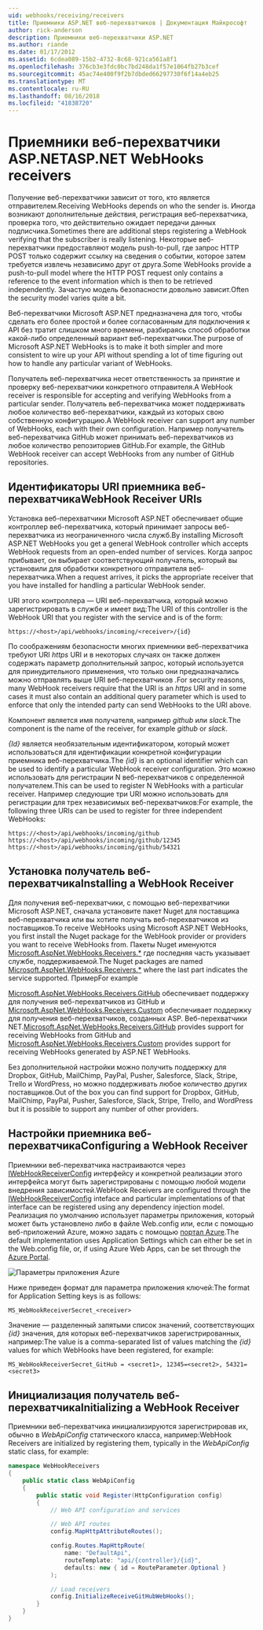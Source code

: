 ```yaml
---
uid: webhooks/receiving/receivers
title: Приемники ASP.NET веб-перехватчиков | Документация Майкрософт
author: rick-anderson
description: Приемники веб-перехватчики ASP.NET
ms.author: riande
ms.date: 01/17/2012
ms.assetid: 6cdea089-15b2-4732-8c68-921ca561a8f1
ms.openlocfilehash: 376cb3e3fdc0bc7bd248da1f57e1064fb27b3cef
ms.sourcegitcommit: 45ac74e400f9f2b7dbded66297730f6f14a4eb25
ms.translationtype: MT
ms.contentlocale: ru-RU
ms.lasthandoff: 08/16/2018
ms.locfileid: "41838720"
---
```

# <a name="aspnet-webhooks-receivers"></a><span data-ttu-id="0fb52-103">Приемники веб-перехватчики ASP.NET</span><span class="sxs-lookup"><span data-stu-id="0fb52-103">ASP.NET WebHooks receivers</span></span>

<span data-ttu-id="0fb52-104">Получение веб-перехватчики зависит от того, кто является отправителем.</span><span class="sxs-lookup"><span data-stu-id="0fb52-104">Receiving WebHooks depends on who the sender is.</span></span> <span data-ttu-id="0fb52-105">Иногда возникают дополнительные действия, регистрация веб-перехватчика, проверка того, что действительно ожидает передачи данных подписчика.</span><span class="sxs-lookup"><span data-stu-id="0fb52-105">Sometimes there are additional steps registering a WebHook verifying that the subscriber is really listening.</span></span> <span data-ttu-id="0fb52-106">Некоторые веб-перехватчики предоставляют модель push-to-pull, где запрос HTTP POST только содержит ссылку на сведения о событии, которое затем требуется извлечь независимо друг от друга.</span><span class="sxs-lookup"><span data-stu-id="0fb52-106">Some WebHooks provide a push-to-pull model where the HTTP POST request only contains a reference to the event information which is then to be retrieved independently.</span></span> <span data-ttu-id="0fb52-107">Зачастую модель безопасности довольно зависит.</span><span class="sxs-lookup"><span data-stu-id="0fb52-107">Often the security model varies quite a bit.</span></span>

<span data-ttu-id="0fb52-108">Веб-перехватчики Microsoft ASP.NET предназначена для того, чтобы сделать его более простой и более согласованным для подключения к API без тратит слишком много времени, разбираясь способ обработки какой-либо определенный вариант веб-перехватчики.</span><span class="sxs-lookup"><span data-stu-id="0fb52-108">The purpose of Microsoft ASP.NET WebHooks is to make it both simpler and more consistent to wire up your API without spending a lot of time figuring out how to handle any particular variant of WebHooks.</span></span>

<span data-ttu-id="0fb52-109">Получатель веб-перехватчика несет ответственность за принятие и проверку веб-перехватчики конкретного отправителя.</span><span class="sxs-lookup"><span data-stu-id="0fb52-109">A WebHook receiver is responsible for accepting and verifying WebHooks from a particular sender.</span></span> <span data-ttu-id="0fb52-110">Получатель веб-перехватчика может поддерживать любое количество веб-перехватчики, каждый из которых свою собственную конфигурацию.</span><span class="sxs-lookup"><span data-stu-id="0fb52-110">A WebHook receiver can support any number of WebHooks, each with their own configuration.</span></span> <span data-ttu-id="0fb52-111">Например получатель веб-перехватчика GitHub может принимать веб-перехватчиков из любое количество репозиториев GitHub.</span><span class="sxs-lookup"><span data-stu-id="0fb52-111">For example, the GitHub WebHook receiver can accept WebHooks from any number of GitHub repositories.</span></span>

## <a name="webhook-receiver-uris"></a><span data-ttu-id="0fb52-112">Идентификаторы URI приемника веб-перехватчика</span><span class="sxs-lookup"><span data-stu-id="0fb52-112">WebHook Receiver URIs</span></span>

<span data-ttu-id="0fb52-113">Установка веб-перехватчики Microsoft ASP.NET обеспечивает общие контроллер веб-перехватчика, который принимает запросы веб-перехватчика из неограниченного числа служб.</span><span class="sxs-lookup"><span data-stu-id="0fb52-113">By installing Microsoft ASP.NET WebHooks you get a general WebHook controller which accepts WebHook requests from an open-ended number of services.</span></span> <span data-ttu-id="0fb52-114">Когда запрос прибывает, он выбирает соответствующий получатель, который вы установили для обработки конкретного отправителя веб-перехватчика.</span><span class="sxs-lookup"><span data-stu-id="0fb52-114">When a request arrives, it picks the appropriate receiver that you have installed for handling a particular WebHook sender.</span></span>

<span data-ttu-id="0fb52-115">URI этого контроллера — URI веб-перехватчика, который можно зарегистрировать в службе и имеет вид:</span><span class="sxs-lookup"><span data-stu-id="0fb52-115">The URI of this controller is the WebHook URI that you register with the service and is of the form:</span></span>

```
https://<host>/api/webhooks/incoming/<receiver>/{id}
```

<span data-ttu-id="0fb52-116">По соображениям безопасности многих приемники веб-перехватчика требуют URI *https* URI и в некоторых случаях он также должен содержать параметр дополнительный запрос, который используется для принудительного применения, что только они предназначались можно отправлять выше URI веб-перехватчиков .</span><span class="sxs-lookup"><span data-stu-id="0fb52-116">For security reasons, many WebHook receivers require that the URI is an *https* URI and in some cases it must also contain an additional query parameter which is used to enforce that only the intended party can send WebHooks to the URI above.</span></span>

<span data-ttu-id="0fb52-117"><em> <receiver> </em> Компонент является имя получателя, например <em>github</em> или <em>slack</em>.</span><span class="sxs-lookup"><span data-stu-id="0fb52-117">The <em><receiver></em> component is the name of the receiver, for example <em>github</em> or <em>slack</em>.</span></span>

<span data-ttu-id="0fb52-118">*{Id}* является необязательным идентификатором, который может использоваться для идентификации конкретной конфигурации приемника веб-перехватчика.</span><span class="sxs-lookup"><span data-stu-id="0fb52-118">The *{id}* is an optional identifier which can be used to identify a particular WebHook receiver configuration.</span></span> <span data-ttu-id="0fb52-119">Это можно использовать для регистрации N веб-перехватчиков с определенной получателем.</span><span class="sxs-lookup"><span data-stu-id="0fb52-119">This can be used to register N WebHooks with a particular receiver.</span></span> <span data-ttu-id="0fb52-120">Например следующие три URI можно использовать для регистрации для трех независимых веб-перехватчиков:</span><span class="sxs-lookup"><span data-stu-id="0fb52-120">For example, the following three URIs can be used to register for three independent WebHooks:</span></span>

```
https://<host>/api/webhooks/incoming/github
https://<host>/api/webhooks/incoming/github/12345
https://<host>/api/webhooks/incoming/github/54321
```

## <a name="installing-a-webhook-receiver"></a><span data-ttu-id="0fb52-121">Установка получатель веб-перехватчика</span><span class="sxs-lookup"><span data-stu-id="0fb52-121">Installing a WebHook Receiver</span></span>

<span data-ttu-id="0fb52-122">Для получения веб-перехватчики, с помощью веб-перехватчики Microsoft ASP.NET, сначала установите пакет Nuget для поставщика веб-перехватчика или вы хотите получать веб-перехватчиков из поставщиков.</span><span class="sxs-lookup"><span data-stu-id="0fb52-122">To receive WebHooks using Microsoft ASP.NET WebHooks, you first install the Nuget package for the WebHook provider or providers you want to receive WebHooks from.</span></span> <span data-ttu-id="0fb52-123">Пакеты Nuget именуются [Microsoft.AspNet.WebHooks.Receivers.\*](https://www.nuget.org/packages?q=Microsoft.AspNet.WebHooks.Receivers) где последняя часть указывает службе, поддерживаемой.</span><span class="sxs-lookup"><span data-stu-id="0fb52-123">The Nuget packages are named [Microsoft.AspNet.WebHooks.Receivers.\*](https://www.nuget.org/packages?q=Microsoft.AspNet.WebHooks.Receivers) where the last part indicates the service supported.</span></span> <span data-ttu-id="0fb52-124">Пример</span><span class="sxs-lookup"><span data-stu-id="0fb52-124">For example</span></span>

<span data-ttu-id="0fb52-125">[Microsoft.AspNet.WebHooks.Receivers.GitHub](https://www.nuget.org/packages?q=Microsoft.AspNet.WebHooks.Receivers.GitHub) обеспечивает поддержку для получения веб-перехватчиков из GitHub и [Microsoft.AspNet.WebHooks.Receivers.Custom](https://www.nuget.org/packages?q=Microsoft.AspNet.WebHooks.Receivers.Custom) обеспечивает поддержку для получения веб-перехватчиков, созданных ASP. Веб-перехватчики NET.</span><span class="sxs-lookup"><span data-stu-id="0fb52-125">[Microsoft.AspNet.WebHooks.Receivers.GitHub](https://www.nuget.org/packages?q=Microsoft.AspNet.WebHooks.Receivers.GitHub) provides support for receiving WebHooks from GitHub and [Microsoft.AspNet.WebHooks.Receivers.Custom](https://www.nuget.org/packages?q=Microsoft.AspNet.WebHooks.Receivers.Custom) provides support for receiving WebHooks generated by ASP.NET WebHooks.</span></span>

<span data-ttu-id="0fb52-126">Без дополнительной настройки можно получить поддержку для Dropbox, GitHub, MailChimp, PayPal, Pusher, Salesforce, Slack, Stripe, Trello и WordPress, но можно поддерживать любое количество других поставщиков.</span><span class="sxs-lookup"><span data-stu-id="0fb52-126">Out of the box you can find support for Dropbox, GitHub, MailChimp, PayPal, Pusher, Salesforce, Slack, Stripe, Trello, and WordPress but it is possible to support any number of other providers.</span></span>

## <a name="configuring-a-webhook-receiver"></a><span data-ttu-id="0fb52-127">Настройки приемника веб-перехватчика</span><span class="sxs-lookup"><span data-stu-id="0fb52-127">Configuring a WebHook Receiver</span></span>

<span data-ttu-id="0fb52-128">Приемники веб-перехватчика настраиваются через [IWebHookReceiverConfig](https://github.com/aspnet/WebHooks/blob/master/src/Microsoft.AspNet.WebHooks.Receivers/WebHooks/IWebHookReceiverConfig.cs) интерфейсу и конкретной реализации этого интерфейса могут быть зарегистрированы с помощью любой модели внедрения зависимостей.</span><span class="sxs-lookup"><span data-stu-id="0fb52-128">WebHook Receivers are configured through the [IWebHookReceiverConfig](https://github.com/aspnet/WebHooks/blob/master/src/Microsoft.AspNet.WebHooks.Receivers/WebHooks/IWebHookReceiverConfig.cs) inteface and particular implementations of that interface can be registered using any dependency injection model.</span></span> <span data-ttu-id="0fb52-129">Реализация по умолчанию использует параметры приложения, который может быть установлено либо в файле Web.config или, если с помощью веб-приложений Azure, можно задать с помощью [портал Azure](https://portal.azure.com/).</span><span class="sxs-lookup"><span data-stu-id="0fb52-129">The default implementation uses Application Settings which can either be set in the Web.config file, or, if using Azure Web Apps, can be set through the [Azure Portal](https://portal.azure.com/).</span></span>

![Параметры приложения Azure](_static/AzureAppSettings.png)

<span data-ttu-id="0fb52-131">Ниже приведен формат для параметра приложения ключей:</span><span class="sxs-lookup"><span data-stu-id="0fb52-131">The format for Application Setting keys is as follows:</span></span>

```
MS_WebHookReceiverSecret_<receiver>
```

<span data-ttu-id="0fb52-132">Значение — разделенный запятыми список значений, соответствующих *{id}* значения, для которых веб-перехватчиков зарегистрированных, например:</span><span class="sxs-lookup"><span data-stu-id="0fb52-132">The value is a comma-separated list of values matching the *{id}* values for which WebHooks have been registered, for example:</span></span>

```
MS_WebHookReceiverSecret_GitHub = <secret1>, 12345=<secret2>, 54321=<secret3>
```

## <a name="initializing-a-webhook-receiver"></a><span data-ttu-id="0fb52-133">Инициализация получатель веб-перехватчика</span><span class="sxs-lookup"><span data-stu-id="0fb52-133">Initializing a WebHook Receiver</span></span>

<span data-ttu-id="0fb52-134">Приемники веб-перехватчика инициализируются зарегистрировав их, обычно в *WebApiConfig* статического класса, например:</span><span class="sxs-lookup"><span data-stu-id="0fb52-134">WebHook Receivers are initialized by registering them, typically in the *WebApiConfig* static class, for example:</span></span>

```csharp
namespace WebHookReceivers
{
    public static class WebApiConfig
    {
        public static void Register(HttpConfiguration config)
        {
            // Web API configuration and services

            // Web API routes
            config.MapHttpAttributeRoutes();

            config.Routes.MapHttpRoute(
                name: "DefaultApi",
                routeTemplate: "api/{controller}/{id}",
                defaults: new { id = RouteParameter.Optional }
            );

            // Load receivers
            config.InitializeReceiveGitHubWebHooks();
        }
    }
}
```
